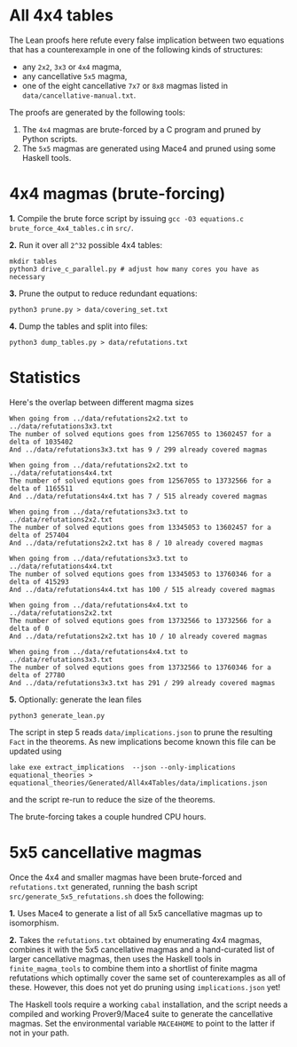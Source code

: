 # All 4x4 tables

The Lean proofs here refute every false implication between two equations that
has a counterexample in one of the following kinds of structures:

* any `2x2`, `3x3` or `4x4` magma,
* any cancellative `5x5` magma,
* one of the eight cancellative `7x7` or `8x8` magmas listed in `data/cancellative-manual.txt`.

The proofs are generated by the following tools:

1. The `4x4` magmas are brute-forced by a C program and pruned by Python scripts.
2. The `5x5` magmas are generated using Mace4 and pruned using some Haskell tools.

# 4x4 magmas (brute-forcing)

**1.** Compile the brute force script by issuing `gcc -O3 equations.c brute_force_4x4_tables.c` in `src/`.

**2.** Run it over all `2^32` possible 4x4 tables:

```
mkdir tables
python3 drive_c_parallel.py # adjust how many cores you have as necessary
```

**3.** Prune the output to reduce redundant equations:
```
python3 prune.py > data/covering_set.txt
```

**4.** Dump the tables and split into files:
```
python3 dump_tables.py > data/refutations.txt
```

# Statistics

Here's the overlap between different magma sizes

```
When going from ../data/refutations2x2.txt to ../data/refutations3x3.txt
The number of solved equtions goes from 12567055 to 13602457 for a delta of 1035402
And ../data/refutations3x3.txt has 9 / 299 already covered magmas

When going from ../data/refutations2x2.txt to ../data/refutations4x4.txt
The number of solved equtions goes from 12567055 to 13732566 for a delta of 1165511
And ../data/refutations4x4.txt has 7 / 515 already covered magmas

When going from ../data/refutations3x3.txt to ../data/refutations2x2.txt
The number of solved equtions goes from 13345053 to 13602457 for a delta of 257404
And ../data/refutations2x2.txt has 8 / 10 already covered magmas

When going from ../data/refutations3x3.txt to ../data/refutations4x4.txt
The number of solved equtions goes from 13345053 to 13760346 for a delta of 415293
And ../data/refutations4x4.txt has 100 / 515 already covered magmas

When going from ../data/refutations4x4.txt to ../data/refutations2x2.txt
The number of solved equtions goes from 13732566 to 13732566 for a delta of 0
And ../data/refutations2x2.txt has 10 / 10 already covered magmas

When going from ../data/refutations4x4.txt to ../data/refutations3x3.txt
The number of solved equtions goes from 13732566 to 13760346 for a delta of 27780
And ../data/refutations3x3.txt has 291 / 299 already covered magmas
```

**5.** Optionally: generate the lean files
```
python3 generate_lean.py
```

The script in step 5 reads `data/implications.json` to prune the resulting `Fact`
in the theorems. As new implications become known this file can be updated using
```
lake exe extract_implications  --json --only-implications equational_theories > equational_theories/Generated/All4x4Tables/data/implications.json
```
and the script re-run to reduce the size of the theorems.

The brute-forcing takes a couple hundred CPU hours.

# 5x5 cancellative magmas

Once the 4x4 and smaller magmas have been brute-forced and `refutations.txt`
generated, running the bash script `src/generate_5x5_refutations.sh` does
the following:

**1.** Uses Mace4 to generate a list of all 5x5 cancellative magmas up to isomorphism.

**2.** Takes the `refutations.txt` obtained by enumerating 4x4 magmas, combines it with
the 5x5 cancellative magmas and a hand-curated list of larger cancellative magmas,
then uses the Haskell tools in `finite_magma_tools` to combine them into a shortlist
of finite magma refutations which optimally cover the same set of counterexamples
as all of these. However, this does not yet do pruning using `implications.json` yet!

The Haskell tools require a working `cabal` installation, and the script needs
a compiled and working Prover9/Mace4 suite to generate the cancellative magmas.
Set the environmental variable `MACE4HOME` to point to the latter if not in your path.
